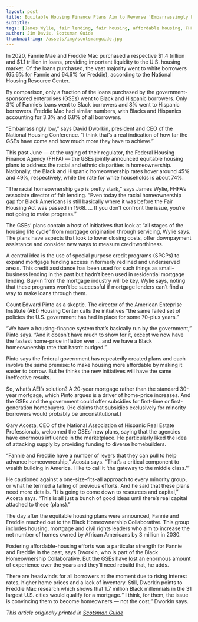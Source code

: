 ```yaml
---
layout: post
title: Equitable Housing Finance Plans Aim to Reverse 'Embarrassingly Low' Numbers
subtitle:
tags: [James Wylie, fair lending, fair housing, affordable housing, FHFA, GSEs]
author: Jim Davis, Scotsman Guide
thumbnail-img: /assets/img/scotsmanguide.jpg
---
```


In 2020, Fannie Mae and Freddie Mac purchased a respective $1.4 trillion and $1.1 trillion in loans, providing important liquidity to the U.S. housing market. Of the loans purchased, the vast majority went to white borrowers (65.6% for Fannie and 64.6% for Freddie), according to the National Housing Resource Center.  

By comparison, only a fraction of the loans purchased by the government-sponsored enterprises (GSEs) went to Black and Hispanic borrowers. Only 3% of Fannie’s loans went to Black borrowers and 8% went to Hispanic borrowers. Freddie Mac had similar numbers, with Blacks and Hispanics accounting for 3.3% and 6.8% of all borrowers.  

“Embarrassingly low,” says David Dworkin, president and CEO of the National Housing Conference. “I think that’s a real indication of how far the GSEs have come and how much more they have to achieve.”  

This past June — at the urging of their regulator, the Federal Housing Finance Agency (FHFA) — the GSEs jointly announced equitable housing plans to address the racial and ethnic disparities in homeownership. Nationally, the Black and Hispanic homeownership rates hover around 45% and 49%, respectively, while the rate for white households is about 74%.  

“The racial homeownership gap is pretty stark,” says James Wylie, FHFA’s associate director of fair lending. “Even today the racial homeownership gap for Black Americans is still basically where it was before the Fair Housing Act was passed in 1968. … If you don’t confront the issue, you’re not going to make progress.”  

The GSEs’ plans contain a host of initiatives that look at “all stages of the housing life cycle” from mortgage origination through servicing, Wylie says. The plans have aspects that look to lower closing costs, offer downpayment assistance and consider new ways to measure creditworthiness.  

A central idea is the use of special purpose credit programs (SPCPs) to expand mortgage funding access in formerly redlined and underserved areas. This credit assistance has been used for such things as small-business lending in the past but hadn’t been used in residential mortgage lending. Buy-in from the mortgage industry will be key, Wylie says, noting that these programs won’t be successful if mortgage lenders can’t find a way to make loans through them.  

Count Edward Pinto as a skeptic. The director of the American Enteprise Institute (AEI) Housing Center calls the initiatives “the same failed set of policies the U.S. government has had in place for some 70-plus years.”  

“We have a housing-finance system that’s basically run by the government,” Pinto says. “And it doesn’t have much to show for it, except we now have the fastest home-price inflation ever … and we have a Black homeownership rate that hasn’t budged.”  

Pinto says the federal government has repeatedly created plans and each involve the same premise: to make housing more affordable by making it easier to borrow. But he thinks the new initiatives will have the same ineffective results.  

So, what’s AEI’s solution? A 20-year mortgage rather than the standard 30-year mortgage, which Pinto argues is a driver of home-price increases. And the GSEs and the government could offer subsidies for first-time or first-generation homebuyers. (He claims that subsidies exclusively for minority borrowers would probably be unconstitutional.)  

Gary Acosta, CEO of the National Association of Hispanic Real Estate Professionals, welcomed the GSEs’ new plans, saying that the agencies have enormous influence in the marketplace. He particularly liked the idea of attacking supply by providing funding to diverse homebuilders.  

“Fannie and Freddie have a number of levers that they can pull to help advance homeownership,” Acosta says. “That’s a critical component to wealth building in America. I like to call it ‘the gateway to the middle class.’”  

He cautioned against a one-size-fits-all approach to every minority group, or what he termed a failing of previous efforts. And he said that these plans need more details. “It is going to come down to resources and capital,” Acosta says. “This is all just a bunch of good ideas until there’s real capital attached to these (plans).”  

The day after the equitable housing plans were announced, Fannie and Freddie reached out to the Black Homeownership Collaborative. This group includes housing, mortgage and civil rights leaders who aim to increase the net number of homes owned by African Americans by 3 million in 2030.  

Fostering affordable-housing efforts was a particular strength for Fannie and Freddie in the past, says Dworkin, who is part of the Black Homeownership Collaborative. But the GSEs have lost an enormous amount of experience over the years and they’ll need rebuild that, he adds.  

There are headwinds for all borrowers at the moment due to rising interest rates, higher home prices and a lack of inventory. Still, Dworkin points to Freddie Mac research which shows that 1.7 million Black millennials in the 31 largest U.S. cities would qualify for a mortgage.“ I think, for them, the issue is convincing them to become homeowners — not the cost,” Dworkin says.  

_This article originally printed in [Scotsman Guide](https://www.scotsmanguide.com/residential/equitable-housing-plans-aim-to-reverse-embarrassingly-low-numbers/)_
